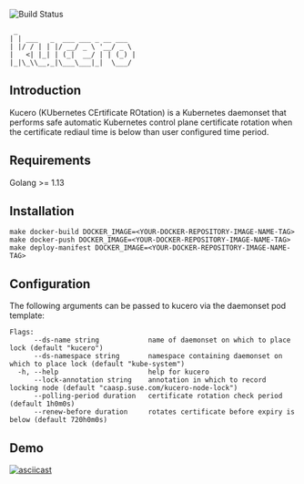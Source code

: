 ![Build Status](https://github.com/jenting/kucero/workflows/Build%20Status/badge.svg)

```
 _
| | ___   _  ___ ___ _ __ ___
| |/ / | | |/ __/ _ \ '__/ _ \
|   <| |_| | (_|  __/ | | (_) |
|_|\_\\__,_|\___\___|_|  \___/
```

## Introduction

Kucero (KUbernetes CErtificate ROtation) is a Kubernetes daemonset that
performs safe automatic Kubernetes control plane certificate rotation
when the certificate rediaul time is below than user configured time period.

## Requirements

Golang >= 1.13

## Installation

```
make docker-build DOCKER_IMAGE=<YOUR-DOCKER-REPOSITORY-IMAGE-NAME-TAG>
make docker-push DOCKER_IMAGE=<YOUR-DOCKER-REPOSITORY-IMAGE-NAME-TAG>
make deploy-manifest DOCKER_IMAGE=<YOUR-DOCKER-REPOSITORY-IMAGE-NAME-TAG>
```

## Configuration

The following arguments can be passed to kucero via the daemonset pod template:

```
Flags:
      --ds-name string            name of daemonset on which to place lock (default "kucero")
      --ds-namespace string       namespace containing daemonset on which to place lock (default "kube-system")
  -h, --help                      help for kucero
      --lock-annotation string    annotation in which to record locking node (default "caasp.suse.com/kucero-node-lock")
      --polling-period duration   certificate rotation check period (default 1h0m0s)
      --renew-before duration     rotates certificate before expiry is below (default 720h0m0s)
```

## Demo

[![asciicast](https://asciinema.org/a/331662.svg)](https://asciinema.org/a/331662)
